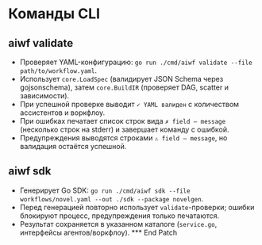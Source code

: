 # Команды CLI

## aiwf validate
- Проверяет YAML-конфигурацию: `go run ./cmd/aiwf validate --file path/to/workflow.yaml`.
- Использует `core.LoadSpec` (валидирует JSON Schema через gojsonschema), затем `core.BuildIR` (проверяет DAG, scatter и зависимости).
- При успешной проверке выводит `✓ YAML валиден` с количеством ассистентов и воркфлоу.
- При ошибках печатает список строк вида `✗ field — message` (несколько строк на stderr) и завершает команду с ошибкой.
- Предупреждения выводятся строками `⚠ field — message`, но валидация остаётся успешной.

## aiwf sdk
- Генерирует Go SDK: `go run ./cmd/aiwf sdk --file workflows/novel.yaml --out ./sdk --package novelgen`.
- Перед генерацией повторно использует `validate`-проверки; ошибки блокируют процесс, предупреждения только печатаются.
- Результат сохраняется в указанном каталоге (`service.go`, интерфейсы агентов/воркфлоу).
*** End Patch
